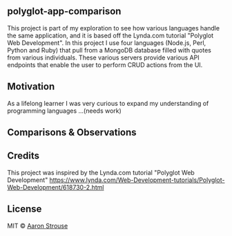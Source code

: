 ## polyglot-app-comparison
This project is part of my exploration to see how various languages handle the same application, and it is based off the Lynda.com tutorial "Polyglot Web Development". In this project I use four languages (Node.js, Perl, Python and Ruby) that pull from a MongoDB database filled with quotes from various individuals.  These various servers provide various API endpoints that enable the user to perform CRUD actions from the UI.  

## Motivation
As a lifelong learner I was very curious to expand my understanding of programming languages ...(needs work)

## Comparisons & Observations



## Credits
This project was inspired by the Lynda.com tutorial "Polyglot Web Development" https://www.lynda.com/Web-Development-tutorials/Polyglot-Web-Development/618730-2.html



## License
MIT © [Aaron Strouse]()
